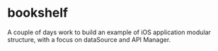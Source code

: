 # bookshelf

A couple of days work to build an example of iOS application modular structure, with a focus on dataSource and API Manager.
